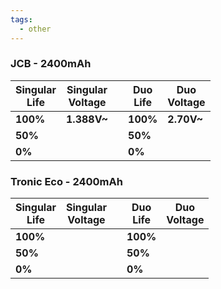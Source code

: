 ```yaml
---
tags:
  - other
---
```



### JCB - 2400mAh

| Singular<br>Life | Singular<br>Voltage |     | Duo<br>Life | Duo<br>Voltage |
| ---------------- | ------------------- | --- | ----------- | -------------- |
| **100%**         | **1.388V~**         |     | **100%**    | **2.70V~**     |
| **50%**          |                     |     | **50%**     |                |
| **0%**           |                     |     | **0%**      |                |

### Tronic Eco - 2400mAh
| Singular<br>Life | Singular<br>Voltage |     | Duo<br>Life | Duo<br>Voltage |
| ---------------- | ------------------- | --- | ----------- | -------------- |
| **100%**         |                     |     | **100%**    |                |
| **50%**          |                     |     | **50%**     |                |
| **0%**           |                     |     | **0%**      |                |
